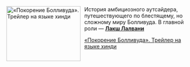 <!--2025-09-11 11:00:29-->
<div class="yb">
  <div class="rss kino_kino"><a href="https://www.kino-teatr.ru/video/52810/" title="«Покорение Болливуда». Трейлер на языке хинди"><img src="https://www.kino-teatr.ru/video/0/1/52810/poster.jpg" width="196" height="147" align="left" hspace="5" style="margin: 0px 10px 0px 5px" alt="«Покорение Болливуда». Трейлер на языке хинди"/></a>История амбициозного аутсайдера, путешествующего по блестящему, но сложному миру Болливуда. В главной роли — <a href=https://www.kino-teatr.ru/kino/acter/m/asia/903899/bio/ target=_blank><strong>Лакш Лалвани</strong></a> <p class="titl"><a href="https://www.kino-teatr.ru/video/52810/">«Покорение Болливуда». Трейлер на языке хинди</a></p></div>
</div>
